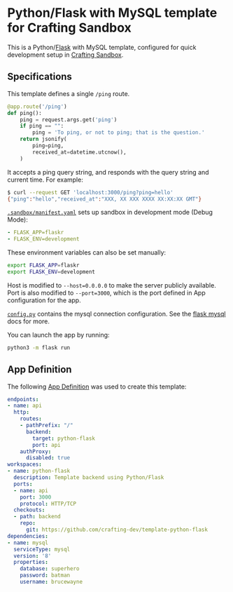 # Python/Flask with MySQL template for Crafting Sandbox

This is a Python/[Flask](https://flask.palletsprojects.com/en/2.1.x/) with MySQL template, configured for quick development setup in [Crafting Sandbox](https://docs.sandboxes.cloud/docs).

## Specifications

This template defines a single `/ping` route.
```python
@app.route('/ping')
def ping():
    ping = request.args.get('ping')
    if ping == "":
        ping = 'To ping, or not to ping; that is the question.'
    return jsonify(
        ping=ping,
        received_at=datetime.utcnow(),
    )
```

It accepts a ping query string, and responds with the query string and current time. For example:
```bash
$ curl --request GET 'localhost:3000/ping?ping=hello'
{"ping":"hello","received_at":"XXX, XX XXX XXXX XX:XX:XX GMT"}
```

[`.sandbox/manifest.yaml`](.sandbox/manifest.yaml) sets up sandbox in development mode (Debug Mode):
```yaml
- FLASK_APP=flaskr
- FLASK_ENV=development
```

These environment variables can also be set manually:
```bash
export FLASK_APP=flaskr
export FLASK_ENV=development
```

Host is modified to `--host=0.0.0.0` to make the server publicly available. Port is also modified to `--port=3000`, which is the port defined in App configuration for the app.

[`config.py`](config.py) contains the mysql connection configuration. See the [flask mysql](https://flask-mysql.readthedocs.io/en/latest/#configuration) docs for more.

You can launch the app by running:
```bash
python3 -m flask run
```

## App Definition

The following [App Definition](https://docs.sandboxes.cloud/docs/app-definition) was used to create this template:

```yaml
endpoints:
- name: api
  http:
    routes:
    - pathPrefix: "/"
      backend:
        target: python-flask
        port: api
    authProxy:
      disabled: true
workspaces:
- name: python-flask
  description: Template backend using Python/Flask
  ports:
  - name: api
    port: 3000
    protocol: HTTP/TCP
  checkouts:
  - path: backend
    repo:
      git: https://github.com/crafting-dev/template-python-flask
dependencies:
- name: mysql
  serviceType: mysql
  version: '8'
  properties:
    database: superhero
    password: batman
    username: brucewayne
```
